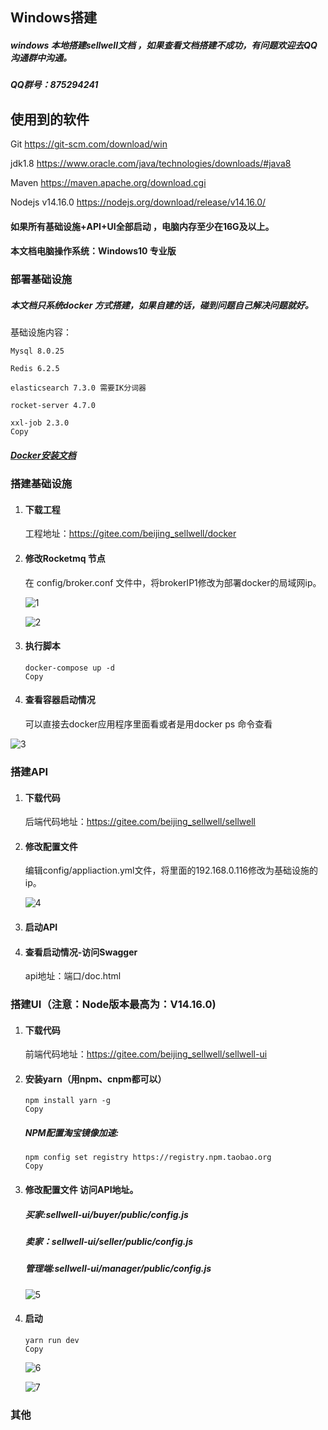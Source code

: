 ## Windows搭建

##### windows 本地搭建sellwell文档 ，如果查看文档搭建不成功，有问题欢迎去QQ沟通群中沟通。

##### QQ群号：875294241

## 使用到的软件

Git <https://git-scm.com/download/win>

jdk1.8 <https://www.oracle.com/java/technologies/downloads/#java8>

Maven <https://maven.apache.org/download.cgi>

Nodejs v14.16.0 <https://nodejs.org/download/release/v14.16.0/>

#### 如果所有基础设施+API+UI全部启动 ，电脑内存至少在16G及以上。

#### 本文档电脑操作系统：Windows10 专业版

### 部署基础设施

##### 本文档只系统docker 方式搭建，如果自建的话，碰到问题自己解决问题就好。

基础设施内容：

```shell
Mysql 8.0.25

Redis 6.2.5

elasticsearch 7.3.0 需要IK分词器

rocket-server 4.7.0

xxl-job 2.3.0
Copy
```

##### [Docker安装文档](https://docs.pickmall.cn/deploy/win/docker.html)

### 搭建基础设施

1. #### 下载工程

   工程地址：<https://gitee.com/beijing_sellwell/docker>

2. #### 修改Rocketmq 节点

   在 config/broker.conf 文件中，将brokerIP1修改为部署docker的局域网ip。

   ![1](https://docs.pickmall.cn/deploy/images/1.png)

   ![2](https://docs.pickmall.cn/deploy/images/2.png)

3. #### 执行脚本

   ```shell
   docker-compose up -d
   Copy
   ```

4. #### 查看容器启动情况

   可以直接去docker应用程序里面看或者是用docker ps 命令查看

 ![3](https://docs.pickmall.cn/deploy/images/3.png)

### 搭建API

1. #### 下载代码

   后端代码地址：<https://gitee.com/beijing_sellwell/sellwell>

2. #### 修改配置文件

   编辑config/appliaction.yml文件，将里面的192.168.0.116修改为基础设施的ip。

   ![4](https://docs.pickmall.cn/deploy/images/4.png)

3. #### 启动API

4. #### 查看启动情况-访问Swagger

   api地址：端口/doc.html

### 搭建UI（注意：Node版本最高为：V14.16.0)

1. #### 下载代码

   前端代码地址：<https://gitee.com/beijing_sellwell/sellwell-ui>

2. #### 安装yarn（用npm、cnpm都可以）

   ```shell
   npm install yarn -g
   Copy
   ```

   ##### NPM配置淘宝镜像加速:

   ```shell
   npm config set registry https://registry.npm.taobao.org
   Copy
   ```

3. #### 修改配置文件 访问API地址。

   ##### 买家:sellwell-ui/buyer/public/config.js

   ##### 卖家：sellwell-ui/seller/public/config.js

   ##### 管理端:sellwell-ui/manager/public/config.js

   ![5](https://docs.pickmall.cn/deploy/images/5.png)

4. #### 启动

   ```shell
   yarn run dev
   Copy
   ```

   ![6](https://docs.pickmall.cn/deploy/images/6.png)

   ![7](https://docs.pickmall.cn/deploy/images/7.png)

### 其他